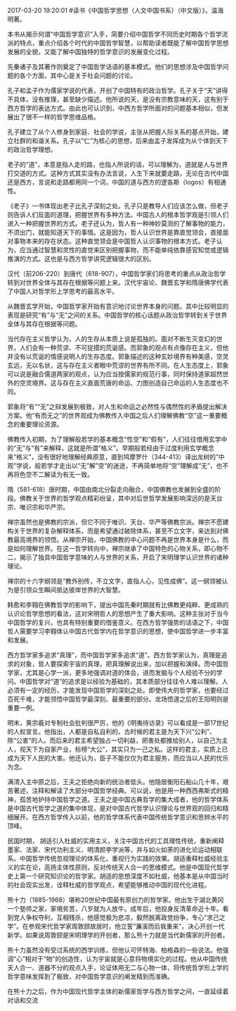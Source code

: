 2017-03-20 19:20:01
#读书《中国哲学思想（人文中国书系）（中文版）》，温海明著。

本书从揭示何谓“中国哲学意识”入手，简要介绍中国哲学不同历史时期各个哲学流派的特点，重点介绍各个时代的中国哲学智慧，以帮助读者既能了解中国哲学思想发展的全貌，又能了解中国独特的哲学意识的发展变化过程。​

先秦诸子及其著作则奠定了中国哲学话语的基本模式。他们的思想涉及中国哲学问题的各个方面，其中心是关于社会问题的讨论。

孔子和孟子作为儒家学说的代表，开创了中国特有的政治哲学。孔子关于“天”讲得不具体，没有推理，甚至缺少描述。他所说的天，是没有宗教意味的天，这有别于西方哲学的表达方式。由此也可认识到，中西方哲学所面对的问题基本相似，但发展出了很不一样的哲学思维品格。

孔子建立了从个人修身到家庭、社会的学说，主张从把握人际关系的基点开始，建立社群的和谐关系。孔子以“仁”为核心的思想，后来由孟子发挥成为从个体到天下的政治哲学理想。

老子的“道”，本意是指人走的路，也指人所说的话，可以理解为，道就是人与世界打交道的方式。这种方式其实没有办法言说，人生下来就要走路，无论在古代中国还是西方，言说和走路都用同一个词，中国的道与西方的逻各斯（logos）有相通性。​

《老子》一书体现出老子比孔子深刻之处。孔子只是教导人们应该怎么做，但老子则告诉人们反面的道理​，把握世界有多种方法。中国古人的根本哲学观是引领人们进入一种把握世界的方式。老子还认为，哲人有一种神妙莫测的了解事物的能力，不须出门，就能知道天下的事情。这是因为，哲人认识世界是靠直觉领会，直接面对事物本来的存在状态。这种直觉领会是中国哲人认识事物的根本方式。老子认为，应当通过智慧和灵性的直觉来区别把握事物，而不能单纯依靠感官知觉或逻辑推演的方式。这也是与西方哲学讲究逻辑很大的区别。

汉代（前206-220）到唐代（618-907），中国哲学家们将思考的重点从政治哲学转到对世界全体与其存在根据等问题上来。汉代宇宙论、魏晋玄学和隋唐佛学代表了中国人对哲学形上学思考的最高水平。​

从魏晋玄学开始，中国哲学家开始有意识地讨论世界本身的问题。其中比较明显的表现是研究“有”与“无”之间的关系。中国哲学的核心话题从政治哲学转到关于世界全体与其存在根据等问题。

当代存在主义哲学认为，人的生存从本质上说是孤独的。面对不断生灭变幻的世界，人们会有一种荒谬、不可捉摸的荒诞感。而郭象的观点有点像存在主义，但他并没有以荒诞的情感说明人的生存态度。郭象描述的这种玄妙境界有种美感，空灵玄远，无以名状，这与存在主义者眼中荒谬的世界有所不同。在人生态度上，郭象可以说是融合儒道两家的观点，认为应当按儒家的规范行事，同时保持道家超然世外的空灵境界。这与存在主义直面荒唐的命运、力图创造自己命运的人生态度也不同。

郭象将“有”“无”之辩发展到极致，对人生和命运之必然性与偶然性的矛盾提出解决方案。他“有而无之”的世界观成为佛教传入中国之后人们理解佛教“空”这一重要概念的重要理论资源。​

佛教传入初期，为了理解般若学的基本概念“性空”和“假有”，人们往往借用玄学中的“无”与“有”来解释，这就是所谓“格义”。早期般若经由于过度利用玄学概念来“格义”，没有很好地理解经典原意，直到鸠摩罗什（344-413）译出龙树的“中观”学说，般若学才走出以“无”解”空”的迷途，不再简单地将“空”理解成“无”，也不再将色空不二解读为有无一致。

隋（581-618）唐时期，中国由南北分裂走向融合，中国佛教也发展到全盛的阶段。佛教关于世界的哲学观点精彩纷呈，其中对后世哲学发展影响深远的是天台宗、唯识宗和华严宗。

禅宗虽然也是佛教的宗派，但它不同于唯识、天台、华严等佛教宗派。禅宗不愿建构关于世界的复杂解释体系，而是希望通过破除体系，甚至不立文字，来达到对佛教最高境界的领悟。从禅宗开始，中国佛教的中心问题不再是世界本身是什么，而是如何理解世界。在这一哲学转向中，禅宗继承了中国特色的心物关系，即心物不二，揭示了独具中国哲学意味的人与世界的关系，开启了宋明理学认识世界的诸种理论。

禅宗的十六字纲领是“教外别传，不立文字，直指人心，见性成佛”。这一纲领被认为是引领众生瞬间抵达彼岸世界的大智慧。

韩愈和李翱在佛教哲学的影响下，提出中国先秦时期就有比佛教更纯粹、更成熟的认识论哲学思想的看法，这对宋明哲人的思想产生了重大影响。这种主张对于当今中国哲学的复兴，也具有特别重要的借鉴意义。在西方哲学强势的话语之下，中国哲人需要学习李翱体认中国古代哲学内在哲学意识的思想，使中国哲学进一步丰富和发展。

西方哲学家多追求“真理”，而中国哲学家多追求“道”。西方哲学家认为，真理是追求的对象，哲人要探索宇宙的真理，把真理解说出来，加以把握和演绎。而中国哲学家，尤其是心学一派，更多地强调对道的体会，进而发掘与个人经验不分的学问。中国哲学对“道”的追求是以经验为基础的，其本质部分往往令人难以理解。人必须有一定的经历，才能发现中国哲学的深刻之处。即使伟大的哲学家，也要经过百死千难，才能领悟中国哲学最深刻、最重要的部分。龙场悟道之后的王阳明则是重要一例。

明末，黄宗羲对专制社会批判很严厉，他的《明夷待访录》可以看成是一部17世纪的人权宣言。他指出，人都是自私自利的，古时候的君主是为天下兴“公利”、除“公害”的人。而后来的君主希望独占一切利益，把害处都推给别人，以自己为主人，视天下为自家产业，标榜“大公”，其实只为一己之私。这样的君主，实质上已成为天下人民的大害。他还认为，臣子不能仅仅为君主服务，而应当以人民的忧乐为念。​

​满清入主中原之后，王夫之拒绝向新的统治者低头。他隐居衡阳石船山几十年，艰苦著述，注释和解读了大部分中国哲学经典。可以说，他是用一种西西弗斯式的精神，孤苦地护持中国哲学之道。王夫之是中国古典哲学的集大成者，他的哲学体系是中国古代哲学之道的集中体现，是对中国古代哲学认识理论与世界观的回归和精细展开。在西方哲学传入以前，他的哲学体系代表中国传统哲学意识和思辨水平的顶峰。

民国时期， 胡适引入杜威的实用主义，关注中国古代的工具理性传统，重新阐释墨家、法家、宋代功利主义、明清颜李学派等，并与如火如荼的进化论运动相联系。中国哲学传统忽视理论的体系化，重视行为实践的效果。胡适重释杜威经验主义的实在论，高扬主体性原则，反对传统天人合一的思维模式。他是中国现代哲学史上第一个研究知识论的哲学家。胡适的思想深度不如杜威，他基本是从中国当时的社会现实出发，诠释杜威的哲学观点，希望能够推动中国的现代化进程。

熊十力（1885-1968）堪称20世纪中国最有原创力的哲学家。他出生于湖北黄冈一个塾师之家，家境贫苦，八岁就为人放牛。成年后，他投身反清革命近十年。看到党人争权夺利，互相残杀，他感觉极为悲凉，毅然脱离政党纷争，专心“求己之学”。在参观宋代哲学家周敦颐故居时，他立誓“濂溪而后我重来”，决心开创一代新学。如果说周敦颐是宋明理学的开创者，那么熊十力就是当代新儒家的开创者。​

熊十力虽然没有受过系统的西学训练，但他认可怀特海、柏格森的一些说法。他强调“心”相对于“物”的创造性，认为宇宙就是心意将物境实化的过程。他从中国传统天人合一、道器不分的观点入手，论证体用无二与心物一体，将传统哲学形上学的哲学意味发挥到了极致，对中国哲学意识的阐发精到而准确。

在熊十力之后，作为中国现代哲学主体的新儒家哲学与西方哲学之间，一直延续着对话和交流

​

